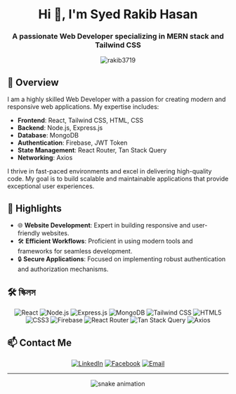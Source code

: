 <h1 align="center">Hi 👋, I'm Syed Rakib Hasan</h1>
<h3 align="center">A passionate Web Developer specializing in MERN stack and Tailwind CSS</h3>

<p align="center">
  <img src="https://komarev.com/ghpvc/?username=rakib3719&label=Profile%20views&color=0e75b6&style=flat" alt="rakib3719" />
</p>

## 🚀 Overview

I am a highly skilled Web Developer with a passion for creating modern and responsive web applications. My expertise includes:

- **Frontend**: React, Tailwind CSS, HTML, CSS
- **Backend**: Node.js, Express.js
- **Database**: MongoDB
- **Authentication**: Firebase, JWT Token
- **State Management**: React Router, Tan Stack Query
- **Networking**: Axios

I thrive in fast-paced environments and excel in delivering high-quality code. My goal is to build scalable and maintainable applications that provide exceptional user experiences.

## 🌟 Highlights

- 🌐 **Website Development**: Expert in building responsive and user-friendly websites.
- 🛠️ **Efficient Workflows**: Proficient in using modern tools and frameworks for seamless development.
- 🔒 **Secure Applications**: Focused on implementing robust authentication and authorization mechanisms.

## 🛠️ স্কিলস

<p align="center">
  <img src="https://img.shields.io/badge/React-61DAFB?style=for-the-badge&logo=react&logoColor=white" alt="React" />
  <img src="https://img.shields.io/badge/Node.js-339933?style=for-the-badge&logo=nodedotjs&logoColor=white" alt="Node.js" />
  <img src="https://img.shields.io/badge/Express.js-000000?style=for-the-badge&logo=express&logoColor=white" alt="Express.js" />
  <img src="https://img.shields.io/badge/MongoDB-47A248?style=for-the-badge&logo=mongodb&logoColor=white" alt="MongoDB" />
  <img src="https://img.shields.io/badge/Tailwind_CSS-38B2AC?style=for-the-badge&logo=tailwind-css&logoColor=white" alt="Tailwind CSS" />
  <img src="https://img.shields.io/badge/HTML5-E34F26?style=for-the-badge&logo=html5&logoColor=white" alt="HTML5" />
  <img src="https://img.shields.io/badge/CSS3-1572B6?style=for-the-badge&logo=css3&logoColor=white" alt="CSS3" />
  <img src="https://img.shields.io/badge/Firebase-FFCA28?style=for-the-badge&logo=firebase&logoColor=white" alt="Firebase" />
  <img src="https://img.shields.io/badge/React_Router-CA4245?style=for-the-badge&logo=react-router&logoColor=white" alt="React Router" />
  <img src="https://img.shields.io/badge/Tan_Stack_Query-FF4154?style=for-the-badge&logo=react-query&logoColor=white" alt="Tan Stack Query" />
  <img src="https://img.shields.io/badge/Axios-5A29E4?style=for-the-badge&logo=axios&logoColor=white" alt="Axios" />
</p>

## 📫 Contact Me

<p align="center">
  <a href="https://www.linkedin.com/in/srakib/" target="blank"><img src="https://img.shields.io/badge/LinkedIn-0077B5?style=for-the-badge&logo=linkedin&logoColor=white" alt="LinkedIn" /></a>
  <a href="https://facebook.com/your-facebook-username" target="blank"><img src="https://img.shields.io/badge/Facebook-1877F2?style=for-the-badge&logo=facebook&logoColor=white" alt="Facebook" /></a>
  <a href="mailto:your-email@example.com"><img src="https://img.shields.io/badge/Email-D14836?style=for-the-badge&logo=gmail&logoColor=white" alt="Email" /></a>
</p>

---

<p align="center">
  <img src="https://github.com/rakib3719/rakib3719/raw/output/github-contribution-grid-snake.svg" alt="snake animation" />
</p>
